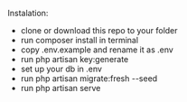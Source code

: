 Instalation:

- clone or download this repo to your folder
- run composer install in terminal
- copy .env.example and rename it as .env
- run php artisan key:generate
- set up your db in .env
- run php artisan migrate:fresh --seed
- run php artisan serve